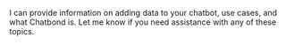 I can provide information on adding data to your chatbot, use cases, and what Chatbond is. Let me know if you need assistance with any of these topics.